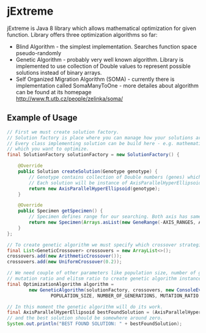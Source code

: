 jExtreme
=========

jExtreme is Java 8 library which allows mathematical optimization for given function. Library offers three optimization algorithms so far:

  - Blind Algorithm - the simplest implementation. Searches function space pseudo-randomly
  - Genetic Algorithm - probably very well known algorithm. Library is implemented to use collection of Double values to represent possible solutions instead of binary arrays.
  - Self Organized Migration Algorithm (SOMA) - currently there is implementation called SomaManyToOne - more detailes about algorithm can be found at its homepage http://www.ft.utb.cz/people/zelinka/soma/

Example of Usage
-----------

```java
// First we must create solution factory.
// Solution factory is place where you can manage how your solutions are created.
// Every class implementing solution can be build here - e.g. mathematical functions or whole simulations
// which you want to optimize.
final SolutionFactory solutionFactory = new SolutionFactory() {

    @Override
    public Solution createSolution(Genotype genotype) {
        // Genotype contains collection of Double numbers (genes) which represents point in decision space.
        // Each solution will be instance of AxisParallelHyperEllipsoid.
        return new AxisParallelHyperEllipsoid(genotype);
    }

    @Override
    public Specimen getSpecimen() {
        // Specimen defines range for our searching. Both axis has same ranges in this case.
        return new Specimen(Arrays.asList(new GeneRange(-AXIS_RANGES, AXIS_RANGES), new GeneRange(-AXIS_RANGES, AXIS_RANGES)));
    }
};

// To create genetic algorithm we must specify which crossover strategies will be used.
final List<GeneticCrossover> crossovers = new ArrayList<>();
crossovers.add(new ArithmeticCrossover());
crossovers.add(new UniformCrossover(0.2));

// We need couple of other parameters like population size, number of generations,
// mutation ratio and elitsm ratio to create genetic algorithm instance.
final OptimizationAlgorithm algorithm = 
        new GeneticAlgorithm(solutionFactory, crossovers, new ConsoleEvolutionListener(),
                POPULATION_SIZE, NUMBER_OF_GENERATIONS, MUTATION_RATIO, ELITISM_RATE);

// In this moment the genetic algorithm will do its work.
final AxisParallelHyperEllipsoid bestFoundSolution = (AxisParallelHyperEllipsoid) algorithm.getOptimumSolution();
// and the best solution should be somewhere around zero.
System.out.println("BEST FOUND SOLUTION: " + bestFoundSolution);
```
